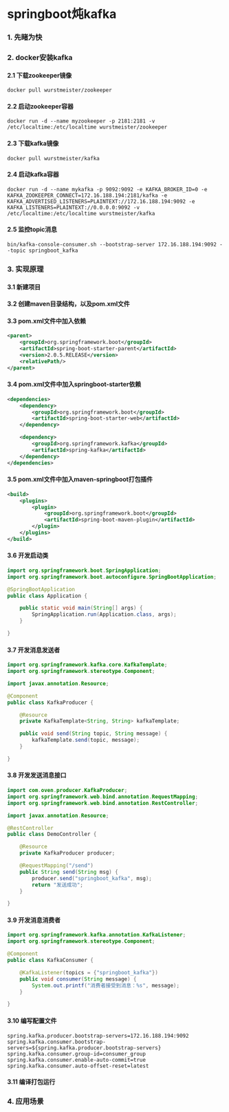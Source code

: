 # springboot炖kafka
### 1. 先睹为快
### 2. docker安装kafka
#### 2.1 下载zookeeper镜像
```shell script
docker pull wurstmeister/zookeeper
```
#### 2.2 启动zookeeper容器
```shell script
docker run -d --name myzookeeper -p 2181:2181 -v /etc/localtime:/etc/localtime wurstmeister/zookeeper
```
#### 2.3 下载kafka镜像
```shell script
docker pull wurstmeister/kafka
```
#### 2.4 启动kafka容器
```shell script
docker run -d --name mykafka -p 9092:9092 -e KAFKA_BROKER_ID=0 -e KAFKA_ZOOKEEPER_CONNECT=172.16.188.194:2181/kafka -e KAFKA_ADVERTISED_LISTENERS=PLAINTEXT://172.16.188.194:9092 -e KAFKA_LISTENERS=PLAINTEXT://0.0.0.0:9092 -v /etc/localtime:/etc/localtime wurstmeister/kafka
```
#### 2.5 监控topic消息
```shell script
bin/kafka-console-consumer.sh --bootstrap-server 172.16.188.194:9092 --topic springboot_kafka
```
### 3. 实现原理
#### 3.1 新建项目
#### 3.2 创建maven目录结构，以及pom.xml文件
#### 3.3 pom.xml文件中加入依赖
```xml
<parent>
    <groupId>org.springframework.boot</groupId>
    <artifactId>spring-boot-starter-parent</artifactId>
    <version>2.0.5.RELEASE</version>
    <relativePath/>
</parent>
```
#### 3.4 pom.xml文件中加入springboot-starter依赖
```xml
<dependencies>
    <dependency>
        <groupId>org.springframework.boot</groupId>
        <artifactId>spring-boot-starter-web</artifactId>
    </dependency>

    <dependency>
        <groupId>org.springframework.kafka</groupId>
        <artifactId>spring-kafka</artifactId>
    </dependency>
</dependencies>
```
#### 3.5 pom.xml文件中加入maven-springboot打包插件
```xml
<build>
    <plugins>
        <plugin>
            <groupId>org.springframework.boot</groupId>
            <artifactId>spring-boot-maven-plugin</artifactId>
        </plugin>
    </plugins>
</build>
```
#### 3.6 开发启动类
```java
import org.springframework.boot.SpringApplication;
import org.springframework.boot.autoconfigure.SpringBootApplication;

@SpringBootApplication
public class Application {

    public static void main(String[] args) {
        SpringApplication.run(Application.class, args);
    }

}
```
#### 3.7 开发消息发送者
```java
import org.springframework.kafka.core.KafkaTemplate;
import org.springframework.stereotype.Component;

import javax.annotation.Resource;

@Component
public class KafkaProducer {

    @Resource
    private KafkaTemplate<String, String> kafkaTemplate;

    public void send(String topic, String message) {
        kafkaTemplate.send(topic, message);
    }

}
```
#### 3.8 开发发送消息接口
```java
import com.oven.producer.KafkaProducer;
import org.springframework.web.bind.annotation.RequestMapping;
import org.springframework.web.bind.annotation.RestController;

import javax.annotation.Resource;

@RestController
public class DemoController {

    @Resource
    private KafkaProducer producer;

    @RequestMapping("/send")
    public String send(String msg) {
        producer.send("springboot_kafka", msg);
        return "发送成功";
    }

}
```
#### 3.9 开发消息消费者
```java
import org.springframework.kafka.annotation.KafkaListener;
import org.springframework.stereotype.Component;

@Component
public class KafkaConsumer {

    @KafkaListener(topics = {"springboot_kafka"})
    public void consumer(String message) {
        System.out.printf("消费者接受到消息：%s", message);
    }

}
```
#### 3.10 编写配置文件
```properties
spring.kafka.producer.bootstrap-servers=172.16.188.194:9092
spring.kafka.consumer.bootstrap-servers=${spring.kafka.producer.bootstrap-servers}
spring.kafka.consumer.group-id=consumer_group
spring.kafka.consumer.enable-auto-commit=true
spring.kafka.consumer.auto-offset-reset=latest
```
#### 3.11 编译打包运行
### 4. 应用场景